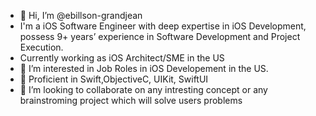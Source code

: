 - 👋 Hi, I’m @ebillson-grandjean
- I'm a iOS Software Engineer with deep expertise in iOS Development, possess 9+ years’ experience in Software Development and Project Execution.
- Currently working as iOS Architect/SME in the US
- 👀 I’m interested in Job Roles in iOS Developement in the US.
- 🌱 Proficient in Swift,ObjectiveC, UIKit, SwiftUI
- 💞️ I’m looking to collaborate on any intresting concept or any brainstroming project which will solve users problems

<!---
ebillson-grandjean/ebillson-grandjean is a ✨ special ✨ repository because its `README.md` (this file) appears on your GitHub profile.
You can click the Preview link to take a look at your changes.
--->
